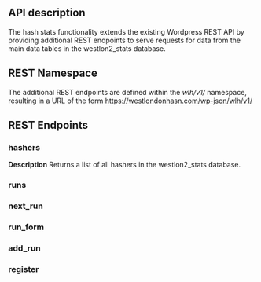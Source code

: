 


## API description
The hash stats functionality extends the existing Wordpress REST API by providing additional REST endpoints to serve requests for data from the main data tables in the westlon2_stats database.  

## REST Namespace
The additional REST endpoints are defined within the *wlh/v1/* namespace, resulting in a URL of the form 
https://westlondonhasn.com/wp-json/wlh/v1/

## REST Endpoints

### hashers
**Description**
Returns a list of all hashers in the  westlon2_stats database.
### runs

### next_run 

### run_form

### add_run

### register
<!--stackedit_data:
eyJoaXN0b3J5IjpbMTQ1NTgzNzkxMiw4OTYwMTAxMTMsMTAzNj
IwMzU5MCwtMTQxMDUyMzkzMF19
-->